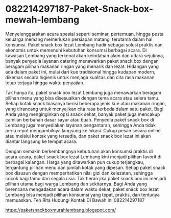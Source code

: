 # 082214297187-Paket-Snack-box-mewah-lembang
Menyelenggarakan acara spesial seperti seminar, pertemuan, hingga pesta keluarga memang memerlukan persiapan matang, terutama dalam hal konsumsi. Paket snack box lezat Lembang hadir sebagai solusi praktis dan ekonomis untuk memenuhi kebutuhan konsumsi berbagai acara. Di kawasan Lembang yang terkenal akan keindahan alam dan udara sejuknya, banyak penyedia layanan catering menawarkan paket snack box dengan beragam pilihan makanan ringan yang menarik dan lezat. Hidangan yang ada dalam paket ini, mulai dari kue tradisional hingga kudapan modern, dikemas secara higienis untuk menjaga kualitas dan cita rasa makanan tetap terjaga hingga waktu penyajian.

Tak hanya itu, paket snack box lezat Lembang juga menawarkan beragam pilihan menu yang bisa disesuaikan dengan tema acara atau selera tamu. Setiap kotak snack biasanya berisi beberapa jenis kue atau makanan ringan, yang dirancang untuk menyajikan cita rasa berbeda dalam satu paket. Bagi Anda yang menginginkan opsi snack sehat, banyak paket juga mencakup camilan berbahan dasar sayur atau buah. Penyedia paket snack box di Lembang juga menyediakan layanan pengantaran, sehingga Anda tidak perlu repot mengambilnya langsung ke lokasi. Cukup pesan secara online atau melalui kontak yang tersedia, dan paket snack box lezat ini akan diantar langsung ke tempat acara.

Dengan semakin berkembangnya kebutuhan akan konsumsi praktis di acara-acara, paket snack box lezat Lembang kini menjadi pilihan favorit di berbagai kalangan. Harga yang ditawarkan pun cukup terjangkau, tergantung pilihan menu dan jumlah kotak yang dipesan. Setiap paket snack box disusun dengan memperhatikan nilai gizi dan kelezatan, sehingga cocok bagi tamu dari segala usia. Tak heran jika paket snack box ini menjadi pilihan utama bagi warga Lembang dan sekitarnya. Bagi Anda yang berencana mengadakan acara dalam waktu dekat, paket snack box lezat Lembang bisa menjadi pilihan konsumsi yang tepat, praktis, dan tentunya memuaskan.
Teh Rita
Hubungi Kontak Di Bawah Ini
082214297187

https://paketsnackboxmurahlembang.blogspot.com/

